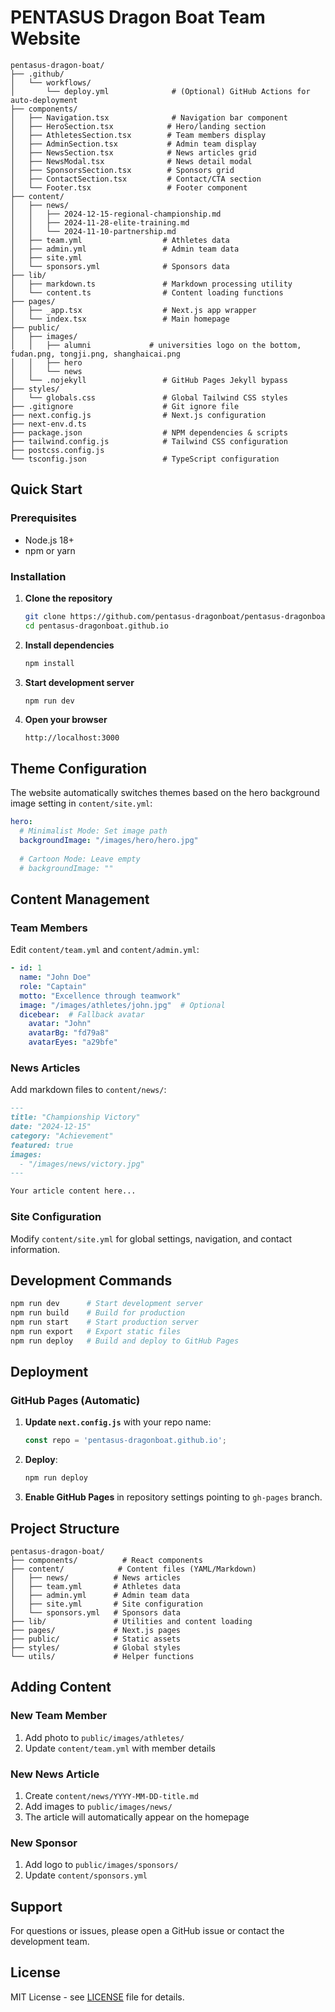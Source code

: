 # PENTASUS Dragon Boat Team Website



```plaintext
pentasus-dragon-boat/
├── .github/
│   └── workflows/
│       └── deploy.yml              # (Optional) GitHub Actions for auto-deployment
├── components/
│   ├── Navigation.tsx              # Navigation bar component
│   ├── HeroSection.tsx            # Hero/landing section
│   ├── AthletesSection.tsx        # Team members display
│   ├── AdminSection.tsx           # Admin team display
│   ├── NewsSection.tsx            # News articles grid
│   ├── NewsModal.tsx              # News detail modal
│   ├── SponsorsSection.tsx        # Sponsors grid
│   ├── ContactSection.tsx         # Contact/CTA section
│   └── Footer.tsx                 # Footer component
├── content/
│   ├── news/
│   │   ├── 2024-12-15-regional-championship.md
│   │   ├── 2024-11-28-elite-training.md
│   │   └── 2024-11-10-partnership.md
│   ├── team.yml                  # Athletes data
│   ├── admin.yml                 # Admin team data
│   ├── site.yml                 
│   └── sponsors.yml              # Sponsors data
├── lib/
│   ├── markdown.ts               # Markdown processing utility
│   └── content.ts                # Content loading functions
├── pages/
│   ├── _app.tsx                  # Next.js app wrapper
│   └── index.tsx                 # Main homepage
├── public/
│   ├── images/                
│   │   ├── alumni             # universities logo on the bottom, fudan.png, tongji.png, shanghaicai.png
│   │   ├── hero              
│   │   └── news
│   └── .nojekyll                 # GitHub Pages Jekyll bypass
├── styles/
│   └── globals.css               # Global Tailwind CSS styles
├── .gitignore                    # Git ignore file
├── next.config.js                # Next.js configuration
├── next-env.d.ts
├── package.json                  # NPM dependencies & scripts
├── tailwind.config.js            # Tailwind CSS configuration
├── postcss.config.js
└── tsconfig.json                 # TypeScript configuration
```

## Quick Start

### Prerequisites

- Node.js 18+ 
- npm or yarn

### Installation

1. **Clone the repository**
   ```bash
   git clone https://github.com/pentasus-dragonboat/pentasus-dragonboat.github.io.git
   cd pentasus-dragonboat.github.io
   ```

2. **Install dependencies**
   ```bash
   npm install
   ```

3. **Start development server**
   ```bash
   npm run dev
   ```

4. **Open your browser**
   ```
   http://localhost:3000
   ```

## Theme Configuration

The website automatically switches themes based on the hero background image setting in `content/site.yml`:

```yaml
hero:
  # Minimalist Mode: Set image path
  backgroundImage: "/images/hero/hero.jpg"
  
  # Cartoon Mode: Leave empty
  # backgroundImage: ""
```

## Content Management

### Team Members
Edit `content/team.yml` and `content/admin.yml`:
```yaml
- id: 1
  name: "John Doe"
  role: "Captain"
  motto: "Excellence through teamwork"
  image: "/images/athletes/john.jpg"  # Optional
  dicebear:  # Fallback avatar
    avatar: "John"
    avatarBg: "fd79a8"
    avatarEyes: "a29bfe"
```

### News Articles
Add markdown files to `content/news/`:
```markdown
---
title: "Championship Victory"
date: "2024-12-15"
category: "Achievement"
featured: true
images:
  - "/images/news/victory.jpg"
---

Your article content here...
```

### Site Configuration
Modify `content/site.yml` for global settings, navigation, and contact information.

## Development Commands

```bash
npm run dev      # Start development server
npm run build    # Build for production
npm run start    # Start production server
npm run export   # Export static files
npm run deploy   # Build and deploy to GitHub Pages
```

## Deployment

### GitHub Pages (Automatic)

1. **Update `next.config.js`** with your repo name:
   ```js
   const repo = 'pentasus-dragonboat.github.io';
   ```

2. **Deploy**:
   ```bash
   npm run deploy
   ```

3. **Enable GitHub Pages** in repository settings pointing to `gh-pages` branch.

## Project Structure

```
pentasus-dragon-boat/
├── components/          # React components
├── content/            # Content files (YAML/Markdown)
│   ├── news/          # News articles
│   ├── team.yml       # Athletes data
│   ├── admin.yml      # Admin team data
│   ├── site.yml       # Site configuration
│   └── sponsors.yml   # Sponsors data
├── lib/               # Utilities and content loading
├── pages/             # Next.js pages
├── public/            # Static assets
├── styles/            # Global styles
└── utils/             # Helper functions
```

## Adding Content

### New Team Member
1. Add photo to `public/images/athletes/`
2. Update `content/team.yml` with member details

### New News Article
1. Create `content/news/YYYY-MM-DD-title.md`
2. Add images to `public/images/news/`
3. The article will automatically appear on the homepage

### New Sponsor
1. Add logo to `public/images/sponsors/`
2. Update `content/sponsors.yml`

## Support

For questions or issues, please open a GitHub issue or contact the development team.

## License

MIT License - see [LICENSE](LICENSE) file for details.

